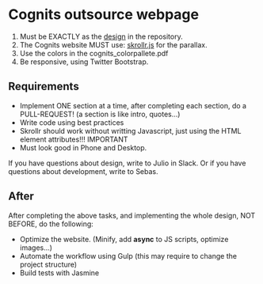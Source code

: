 # Cognits outsource webpage

1. Must be EXACTLY as the [design](/DESIGN.png) in the repository.
2. The Cognits website MUST use: [skrollr.js](https://github.com/Prinzhorn/skrollr) for the parallax.
3. Use the colors in the cognits_colorpallete.pdf
4. Be responsive, using Twitter Bootstrap.


## Requirements
- Implement ONE section at a time, after completing each section, do a PULL-REQUEST! (a section is like intro, quotes...)
- Write code using best practices
- Skrollr should work without writting Javascript, just using the HTML element attributes!!! IMPORTANT
- Must look good in Phone and Desktop.


If you have questions about design, write to Julio in Slack. Or if you have questions about development, write to Sebas.

## After
After completing the above tasks, and implementing the whole design, NOT BEFORE, do the following:
- Optimize the website. (Minify, add **async** to JS scripts, optimize images...)
- Automate the workflow using Gulp (this may require to change the project structure)
- Build tests with Jasmine
